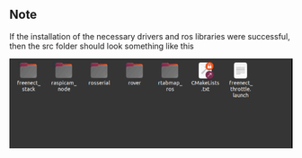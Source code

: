 ## Note
 If the installation of the necessary drivers and ros libraries were successful, then the src folder should look something like this 

 ![File structure in the src folder](https://github.com/jj7258/ROS-Based-Rover-With-3D-Mapping-and-User-Interface/blob/main/images/Screenshot%202023-12-29%20174859.png "File structure in the src folder")
